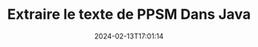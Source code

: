 ---
############################# Static ############################
layout: "auto-gen-parser"
date: 2024-02-13T17:01:14
draft: false
otherformats: 

############################# Head ############################
head_title: "Extraire le texte de PPSM dans Java"
head_description: "Extrayez rapidement du texte d'un fichier de documents dans Java."

############################# Header ############################
title: "Extraire le texte de PPSM Dans Java"
description: "Extrayez le texte de PPSM avec quelques lignes de code Java."
bg_image: "https://cms.admin.containerize.com/templates/aspose/App_Themes/V3/images/bg/header1.png"
bg_overlay: false
button:
    enable: true
    icon: "fas fa-arrow-down"
    label: "Télécharger la version d'essai gratuite"
    link: "https://downloads.groupdocs.com/parser/java"

############################# SubMenu ############################
submenu:
    enable: true

    left:
        img_alt: "GroupDocs.Parser for Java"
        image: "https://cms.admin.containerize.com/templates/groupdocs/images/product-logos/90x90-noborder/groupdocs-parser-java.png"
        product: "GroupDocs.Parser"
        platform: "Java"

    middle:
        button:

            # button loop
            - link: "https://apireference.groupdocs.com/parser/java"
              text: "Référence API"

            # button loop
            - link: "https://github.com/groupdocs-parser"
              text: "Exemples de codes"

            # button loop
            - link: "https://products.groupdocs.app/parser/family"
              text: "Démos en direct"

            # button loop
            - link: "https://purchase.groupdocs.com/pricing/parser/java"
              text: "Tarification"

    right:
        link_download: "https://downloads.groupdocs.com/parser"
        link_learn: "https://docs.groupdocs.com/parser/java"
        link_buy: "https://purchase.groupdocs.com"

############################# About ############################
about:
    enable: true
    title: "Comment extraire un texte de PPSM fichiers Java API ?"
    content: |
        [GroupDocs.Parser for Java](/fr/parser/java/) est une API d'extraction de texte, d'image et de métadonnées, prenant en charge plus de 50 types de documents populaires pour aider à créer des applications métier avec des fonctionnalités d'analyse de texte brut, structuré et formaté. Il prend également en charge l'analyse de documents à l'aide de modèles prédéfinis et permet d'extraire des données complexes de factures et d'autres documents typiques avec rapidité et précision. GroupDocs.Parser for Java vous permet d'extraire du texte et des métadonnées à partir de fichiers protégés par mot de passe de tous les formats populaires, y compris les documents de traitement Word, les feuilles de calcul Excel, les présentations PowerPoint, les fichiers OneNote, PDF et les archives ZIP.
        
        GroupDocs.Parser L'API est un bon choix pour les solutions d'entreprise qui nécessitent une fonctionnalité d'extraction de texte de fichier. Ces API sont bien prises en charge sur tous les principaux systèmes d'exploitation et plates-formes, y compris Java runtime: J2SE 6.0 and above.

############################# Steps ############################
steps:
    enable: true
    title_left: "Extraire le texte de PPSM dans Java"
    content_left: |
        [GroupDocs.Parser for Java](/fr/parser/java/) permet aux développeurs Java d'extraire facilement un texte d'un fichier PPSM en mettant en œuvre quelques étapes simples.
        
        * Instanciez l'objet [Parser](https://reference.groupdocs.com/java/parser/com.groupdocs.parser/Parser) pour le document initial ;
        * Appelez la méthode [getText](https://reference.groupdocs.com/parser/java/com.groupdocs.parser/parser/#getText--) et obtenez [TextReader](https://reference.groupdocs.com/java/parser/com.groupdocs.parser.data/TextReader) objet ;
        * Vérifiez si le lecteur n'est pas *null* (l'extraction de texte est prise en charge pour le document) ;
        * Lire un texte du lecteur.

    title_right: "En savoir plus sur l'extraction de texte"
    content_right: |
        * <a href="https://docs.groupdocs.com/parser/java/extract-text-in-accurate-mode/">Comment extraire du texte en mode précis</a>
        * <a href="https://docs.groupdocs.com/parser/java/extract-text-in-raw-mode/">Comment extraire du texte en mode Raw</a>
 
    code: |
     {{% parser/additional-styles %}}
     {{< parser/code-parser title="Comment extraire du texte du fichier PPSM à l'aide de l'exemple de code Java">}}

        ```java    
        // Extraire le texte du fichier PPSM à l'aide de l'API GroupDocs.Parser
        // Créer une instance de la classe Parser
        try (Parser parser = new Parser(filePath)) {
            // Extraire un texte dans le lecteur
            try (TextReader reader = parser.getText()) {
                // Imprimer un texte à partir du document
                // Si l'extraction de texte n'est pas prise en charge, un lecteur est nul
                System.out.println(reader == null ? "L'extraction de texte n'est pas prise en charge" : reader.readToEnd());
            }
        }
        ```
     {{< /parser/code-parser >}}

############################# More ############################
more:
    enable: true
    title_left: "Configuration requise"
    content_left: |
        GroupDocs.Parser for Java Les API sont prises en charge sur toutes les principales plates-formes et systèmes d'exploitation. Avant d'exécuter le code ci-dessous, assurez-vous que les prérequis suivants sont installés sur votre système.
        
        * Systèmes d'exploitation : Microsoft Windows, Linux, MacOS
        * Environnements de développement : NetBeans, Intellij IDEA, Eclipse, etc.
        * Cadres
        * Téléchargez la dernière version de GroupDocs.Parser for Java depuis [Maven](https://repository.groupdocs.com/webapp/#/artifacts/browse/tree/General/repo/com/groupdocs/groupdocs-parser)

    title_right: "Pourquoi utiliser GroupDocs.Parser for Java"
    content_right: |
        * Prise en charge de l'extraction de texte brut à partir de tous les documents pris en charge    
        * Analyse de documents via des modèles définis par l'utilisateur    
        * Prise en charge complète de l'extraction de texte structuré    
        * Recherche de texte par mot-clé ainsi que par expression régulière    
        * Extraire du texte formaté, des métadonnées, des images, des conteneurs et des pièces jointes    
        * Extraire la table des matières pour certains formats de document pris en charge    
        * Analyser les données de formulaire de PDF documents    
        * Extraire les hyperliens du document   

############################# Demos ############################
demos:
    enable: true
    title: "Démos en direct - Extraire le texte de PPSM en ligne"
    content: |
       Extrayez le texte du fichier PPSM dès maintenant en visitant le site Web [GroupDocs.Parser Live Demos](https://products.groupdocs.app/parser/text/ppsm).
       La démo en direct présente les avantages suivants.
        
############################# About Formats ############################
about_formats:
    enable: true

############################# More Formats ############################
more_formats:
    enable: true
    title: "Extraire du texte d'autres formats de document"
    content: |
        API d'analyse de documents et d'extraction de texte Java pour les formats de fichiers et les images. Extrayez les données pour certains des formats de fichiers populaires comme indiqué ci-dessous.

############################# Back to top ###############################
back_to_top:
    enable: true
---